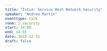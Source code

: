 ```yaml
---
title: "Istio: Service Mesh Network Security"
speaker: "Andrew Martin"
eventtype: talk
room: 2.security
start: 14:00
end: 14:55
date: 2018-12-31
draft: false
---
```

